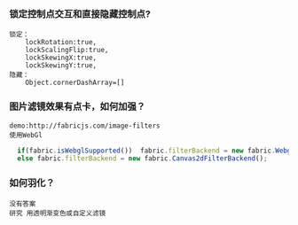 
### 锁定控制点交互和直接隐藏控制点?
    锁定：
        lockRotation:true,
        lockScalingFlip:true,
        lockSkewingX:true,
        lockSkewingY:true,
    隐藏：
        Object.cornerDashArray=[]

### 图片滤镜效果有点卡，如何加强？
    demo:http://fabricjs.com/image-filters
    使用WebGl
```javascript
  if(fabric.isWebglSupported())  fabric.filterBackend = new fabric.WebglFilterBackend();
  else fabric.filterBackend = new fabric.Canvas2dFilterBackend();
```


### 如何羽化？
    没有答案
    研究 用透明渐变色或自定义滤镜